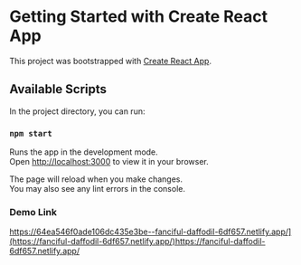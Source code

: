 # Getting Started with Create React App

This project was bootstrapped with [Create React App](https://github.com/facebook/create-react-app).

## Available Scripts

In the project directory, you can run:

### `npm start`

Runs the app in the development mode.\
Open [http://localhost:3000](http://localhost:3000) to view it in your browser.

The page will reload when you make changes.\
You may also see any lint errors in the console.



### Demo Link

https://64ea546f0ade106dc435e3be--fanciful-daffodil-6df657.netlify.app/](https://fanciful-daffodil-6df657.netlify.app/)https://fanciful-daffodil-6df657.netlify.app/


